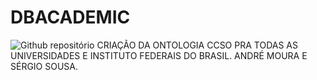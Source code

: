 # DBACADEMIC
![Github repositório](https://github.com/AndreMouraL/DBACADEMIC/assets/117699977/37f27761-1414-4aa6-8671-de777a6152cd)
CRIAÇÃO DA ONTOLOGIA CCSO PRA TODAS AS UNIVERSIDADES E INSTITUTO FEDERAIS DO BRASIL.
ANDRÉ MOURA E SÉRGIO SOUSA.
